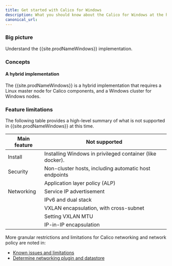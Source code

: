 ```yaml
---
title: Get started with Calico for Windows
description: What you should know about the Calico for Windows at the highest level.
canonical_url: 
---
```


### Big picture

Understand the {{site.prodNameWindows}} implementation.

### Concepts

#### A hybrid implementation

The {{site.prodNameWindows}} is a hybrid implementation that requires a Linux master node for Calico components, and a Windows cluster for Windows nodes.

### Feature limitations

The following table provides a high-level summary of what is not supported in {{site.prodNameWindows}} at this time. 

| **Main feature** | **Not supported**                                         |
| ---------------- | --------------------------------------------------------- |
| Install          | Installing Windows in privileged container (like docker). |
| Security         | Non-cluster hosts, including automatic host endpoints     |
|                  | Application layer policy (ALP)                            |
| Networking       | Service IP advertisement                                  |
|                  | IPv6 and dual stack                                       |
|                  | VXLAN encapsulation, with cross-subnet                    |
|                  | Setting VXLAN MTU                                         |
|                  | IP-in-IP encapsulation                                    |

More granular restrictions and limitations for Calico networking and network policy are noted in:

- [Known issues and limitations]({{site.baseurl}}/getting-started/windows-calico/known-issues)
- [Determine networking plugin and datastore]({{site.baseurl}}/getting-started/windows-calico/determine-networking)
